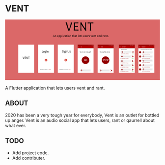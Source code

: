 # VENT
![](media/vent.png)

A Flutter application that lets users vent and rant.

## ABOUT
2020 has been a very tough year for everybody, Vent is an outlet for bottled up anger. Vent is an audio social app that lets users, rant or qaurrell about what ever.

## TODO
- Add project code.
- Add contributer.
